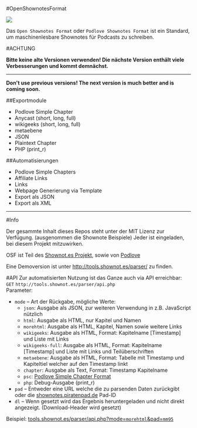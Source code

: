 #OpenShownotesFormat

<img src="http://tools.shownot.es/parser/osf_file_icon.png">

Das ```Open Shownotes Format``` oder ```Podlove Shownotes Format``` ist ein Standard, um maschinenlesbare Shownotes für Podcasts zu schreiben.

#ACHTUNG

**Bitte keine alte Versionen verwenden! Die nächste Version enthält viele Verbesserungen und kommt demnächst.**

---

**Don't use previous versions! The next version is much better and is coming soon.**

##Exportmodule

* Podlove Simple Chapter
* Anycast (short, long, full)
* wikigeeks (short, long, full)
* metaebene
* JSON
* Plaintext Chapter
* PHP (print_r)

##Automatisierungen

* Podlove Simple Chapters
* Affiliate Links
* Links
* Webpage Generierung via Template
* Export als JSON
* Export als XML

---

#Info

Der gesammte Inhalt dieses Repos steht unter der MIT Lizenz zur Verfügung.  (ausgenommen die Shownote Beispiele)
Jeder ist eingeladen, bei diesem Projekt mitzuwirken.

OSF ist Teil des [Shownot.es Projekt](http://shownot.es/), sowie von [Podlove](http://podlove.org/)

Eine Demoversion ist unter <http://tools.shownot.es/parser/> zu finden.  
  
#API
Zur automatisierten Nutzung ist das Ganze auch via API erreichbar:
`GET` `http://tools.shownot.es/parser/api.php`  
Parameter:  
* `mode` – Art der Rückgabe, mögliche Werte:  
  * `json`: Ausgabe als JSON, zur weiteren Verwendung in z.B. JavaScript nützlich  
  * `html`: Ausgabe als HTML, nur Kapitel und Namen  
  * `morehtml`: Ausgabe als HTML, Kapitel, Namen sowie weitere Links  
  * `wikigeeks`: Ausgabe als HTML, Format: Kapitelname [Timestamp] und Liste mit Links  
  * `wikigeeks-full`: Ausgabe als HTML, Format: Kapitelname [Timestamp] und Liste mit Links und Teilüberschriften  
  * `metaebene`: Ausgabe als HTML, Format: Tabelle mit Timestamp und Kapiteltiel welcher auf den Timestamp linkt  
  * `chapter`: Ausgabe als Text, Format: Timestamp  Kapitelname  
  * `psc`: [Podlove Simple Chapter Format](http://podlove.org/simple-chapters/)  
  * `php`: Debug-Ausgabe (print_r)  
* `pad` – Entweder eine URL welche die zu parsenden Daten zurückgibt oder die [shownotes.piratenpad.de](http://shownotes.piratenpad.de) Pad-ID  
* `dl` – Wenn gesetzt wird das Ergebnis heruntergeladen und nicht direkt angezeigt. (Download-Header wird gesetzt)

  
Beispiel: <a href="http://tools.shownot.es/parser/api.php?mode=morehtml&pad=mm95" target="_blank">tools.shownot.es/parser/api.php?mode=<code>morehtml</code>&pad=<code>mm95</code></a>  
